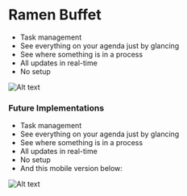 # Ramen Buffet

* Task management 
* See everything on your agenda just by glancing
* See where something is in a process
* All updates in real-time
* No setup

![Alt text](https://raw.githubusercontent.com/evturn/ramen-buffet/master/assets/ramen-buffet.png)

### Future Implementations

* Task management 
* See everything on your agenda just by glancing
* See where something is in a process
* All updates in real-time
* No setup
* And this mobile version below:

![Alt text](https://raw.githubusercontent.com/evturn/ramen-buffet/master/assets/ramen-buffet-m.png)